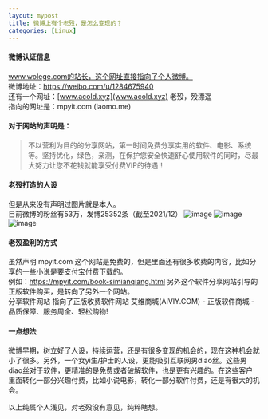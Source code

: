 ```yaml
---
layout: mypost
title: 微博上有个老殁，是怎么变现的？
categories: [Linux]
---
```


#### 微博认证信息
www.wolege.com的站长，这个网址直接指向了个人微博。
<br>微博地址：https://weibo.com/u/1284675940
<br>还有一个网址：[www.acold.xyz](www.acold.xyz)
老殁，殁漂遥
<br>指向的网址是：mpyit.com (laomo.me)   

 #### 对于网站的声明是：
> 不以营利为目的的分享网站，第一时间免费分享实用的软件、电影、系统等。坚持优化，绿色，亲测，在保护您安全快速舒心使用软件的同时，尽最大努力让您不花钱就能享受付费VIP的待遇！
> 

#### 老殁打造的人设
但是从来没有声明过图片就是本人。
<br>目前微博的粉丝有53万，发博25352条（截至2021/12）
![image](https://wx1.sinaimg.cn/mw2000/4c929964ly1gvvyd2ku2nj20u0140k7s.jpg)
![image](https://wx4.sinaimg.cn/mw2000/4c929964ly1gvvyd31mhyj20u013zdl4.jpg)![image](https://wx1.sinaimg.cn/mw2000/4c929964ly1gvvyd3xjwuj20u013zdk4.jpg)

#### 老殁盈利的方式
虽然声明 mpyit.com 这个网站是免费的，但是里面还有很多收费的内容，比如分享的一些小说是要支付宝付费下载的。
<br>例如：https://mpyit.com/book-simianqiang.html
另外这个软件分享网站引导的正版软件购买，是转向了另外一个网站。
<br>分享软件网站 指向了正版收费软件网站  艾维商城(AIVIY.COM) - 正版软件商城 - 品质保障、服务周全、轻松购物!

#### 一点想法
微博早期，树立好了人设，持续运营，还是有很多变现的机会的，现在这种机会就小了很多。另外，一个女yi生/护士的人设，更能吸引互联网男diao丝。这些男diao丝对于软件，更精准的是免费或者破解软件，也是更有兴趣的。在这些客户里面转化一部分兴趣付费，比如小说电影，转化一部分软件付费，还是有很大的机会。

以上纯属个人浅见，对老殁没有意见，纯粹瞎想。
